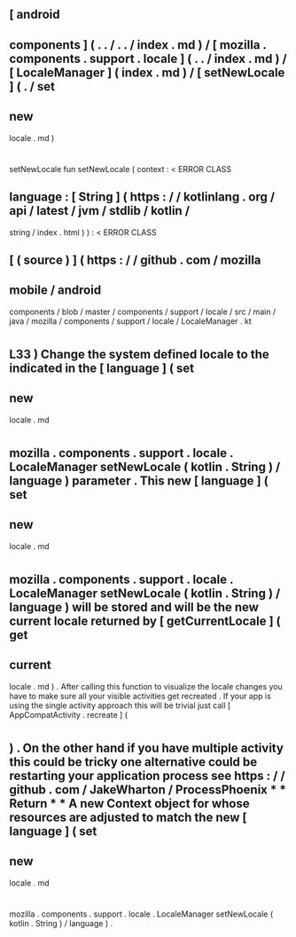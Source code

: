 [
android
-
components
]
(
.
.
/
.
.
/
index
.
md
)
/
[
mozilla
.
components
.
support
.
locale
]
(
.
.
/
index
.
md
)
/
[
LocaleManager
]
(
index
.
md
)
/
[
setNewLocale
]
(
.
/
set
-
new
-
locale
.
md
)
#
setNewLocale
fun
setNewLocale
(
context
:
<
ERROR
CLASS
>
language
:
[
String
]
(
https
:
/
/
kotlinlang
.
org
/
api
/
latest
/
jvm
/
stdlib
/
kotlin
/
-
string
/
index
.
html
)
)
:
<
ERROR
CLASS
>
[
(
source
)
]
(
https
:
/
/
github
.
com
/
mozilla
-
mobile
/
android
-
components
/
blob
/
master
/
components
/
support
/
locale
/
src
/
main
/
java
/
mozilla
/
components
/
support
/
locale
/
LocaleManager
.
kt
#
L33
)
Change
the
system
defined
locale
to
the
indicated
in
the
[
language
]
(
set
-
new
-
locale
.
md
#
mozilla
.
components
.
support
.
locale
.
LocaleManager
setNewLocale
(
kotlin
.
String
)
/
language
)
parameter
.
This
new
[
language
]
(
set
-
new
-
locale
.
md
#
mozilla
.
components
.
support
.
locale
.
LocaleManager
setNewLocale
(
kotlin
.
String
)
/
language
)
will
be
stored
and
will
be
the
new
current
locale
returned
by
[
getCurrentLocale
]
(
get
-
current
-
locale
.
md
)
.
After
calling
this
function
to
visualize
the
locale
changes
you
have
to
make
sure
all
your
visible
activities
get
recreated
.
If
your
app
is
using
the
single
activity
approach
this
will
be
trivial
just
call
[
AppCompatActivity
.
recreate
]
(
#
)
.
On
the
other
hand
if
you
have
multiple
activity
this
could
be
tricky
one
alternative
could
be
restarting
your
application
process
see
https
:
/
/
github
.
com
/
JakeWharton
/
ProcessPhoenix
*
*
Return
*
*
A
new
Context
object
for
whose
resources
are
adjusted
to
match
the
new
[
language
]
(
set
-
new
-
locale
.
md
#
mozilla
.
components
.
support
.
locale
.
LocaleManager
setNewLocale
(
kotlin
.
String
)
/
language
)
.
